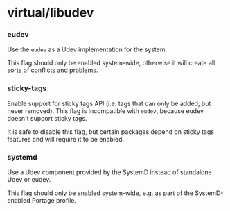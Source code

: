 # virtual/libudev

### eudev
Use the `eudev` as a Udev implementation for the system.

This flag should only be enabled system-wide, otherwise it will create all sorts of conflicts and problems.

### sticky-tags
Enable support for sticky tags API (i.e. tags that can only be added, but never removed). This flag is incompatible with `eudev`, because eudev doesn't support sticky tags.

It is safe to disable this flag, but certain packages depend on sticky tags features and will require it to be enabled.

### systemd
Use a Udev component provided by the SystemD instead of standalone Udev or eudev.

This flag should only be enabled system-wide, e.g. as part of the SystemD-enabled Portage profile.
